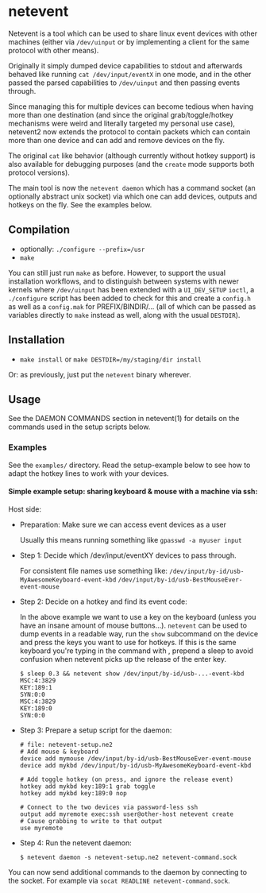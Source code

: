 # netevent

Netevent is a tool which can be used to share linux event devices with other
machines (either via `/dev/uinput` or by implementing a client for the same
protocol with other means).

Originally it simply dumped device capabilities to stdout and afterwards
behaved like running `cat /dev/input/eventX` in one mode, and in the other
passed the parsed capabilities to `/dev/uinput` and then passing events
through.

Since managing this for multiple devices can become tedious when having more
than one destination (and since the original grab/toggle/hotkey mechanisms were
weird and literally targeted my personal use case), netevent2 now extends the
protocol to contain packets which can contain more than one device and can add
and remove devices on the fly.

The original `cat` like behavior (although currently without hotkey support)
is also available for debugging purposes (and the `create` mode supports both
protocol versions).

The main tool is now the `netevent daemon` which has a command socket (an
optionally abstract unix socket) via which one can add devices, outputs and
hotkeys on the fly. See the examples below.

## Compilation

* optionally: `./configure --prefix=/usr`
* `make`

You can still just run `make` as before. However, to support the usual
installation workflows, and to distinguish between systems with newer kernels
where `/dev/uinput` has been extended with a `UI_DEV_SETUP` `ioctl`, a
`./configure` script has been added to check for this and create a `config.h`
as well as a `config.mak` for PREFIX/BINDIR/... (all of which can be passed as
variables directly to `make` instead as well, along with the usual `DESTDIR`).

## Installation

* `make install` or `make DESTDIR=/my/staging/dir install`

Or: as previously, just put the `netevent` binary wherever.

## Usage

See the DAEMON COMMANDS section in netevent(1) for details on the commands used
in the setup scripts below.

### Examples

See the `examples/` directory. Read the setup-example below to see how to adapt
the hotkey lines to work with your devices.

#### Simple example setup: sharing keyboard & mouse with a machine via ssh:

Host side:

* Preparation: Make sure we can access event devices as a user

    Usually this means running something like `gpasswd -a myuser input`

* Step 1: Decide which /dev/input/eventXY devices to pass through.

    For consistent file names use something like:
    `/dev/input/by-id/usb-MyAwesomeKeyboard-event-kbd`
    `/dev/input/by-id/usb-BestMouseEver-event-mouse`

* Step 2: Decide on a hotkey and find its event code:

    In the above example we want to use a key on the keyboard (unless you
    have an insane amount of mouse buttons...).
    `netevent` can be used to dump events in a readable way, run the `show`
    subcommand on the device and press the keys you want to use for hotkeys.
    If this is the same keyboard you're typing in the command with , prepend a
    sleep to avoid confusion when netevent picks up the release of the enter
    key.
    ```
    $ sleep 0.3 && netevent show /dev/input/by-id/usb-...-event-kbd
    MSC:4:3829
    KEY:189:1
    SYN:0:0
    MSC:4:3829
    KEY:189:0
    SYN:0:0
    ```

* Step 3: Prepare a setup script for the daemon:

    ```
    # file: netevent-setup.ne2
    # Add mouse & keyboard
    device add mymouse /dev/input/by-id/usb-BestMouseEver-event-mouse
    device add mykbd /dev/input/by-id/usb-MyAwesomeKeyboard-event-kbd

    # Add toggle hotkey (on press, and ignore the release event)
    hotkey add mykbd key:189:1 grab toggle
    hotkey add mykbd key:189:0 nop

    # Connect to the two devices via password-less ssh
    output add myremote exec:ssh user@other-host netevent create
    # Cause grabbing to write to that output
    use myremote
    ```

* Step 4: Run the netevent daemon:

    `$ netevent daemon -s netevent-setup.ne2 netevent-command.sock`

You can now send additional commands to the daemon by connecting to the socket.
For example via `socat READLINE netevent-command.sock`.
